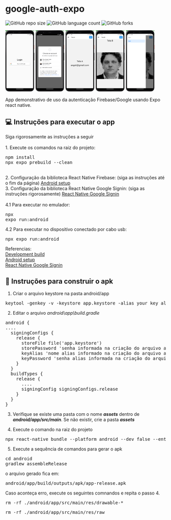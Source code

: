 # google-auth-expo

![GitHub repo size](https://img.shields.io/github/repo-size/angoti/google-auth-expo?style=for-the-badge)
![GitHub language count](https://img.shields.io/github/languages/count/angoti/google-auth-expo?style=for-the-badge)
![GitHub forks](https://img.shields.io/github/forks/angoti/google-auth-expo?style=for-the-badge)

<div float="left">
<img src="docs/images/Google-Firebase-SignIn1.png" alt="Botão Google Login" width="18%">
<img src="docs/images/Google-Firebase-SignIn2.png" alt="Escolha do usuário" width="18%">
<img src="docs/images/Google-Firebase-SignIn3.png" alt="Exibindo o email do usuário logado" width="18%">
<img src="docs/images/Google-Firebase-SignIn4.png" alt="Exibindo imagem do usuáro logado" width="18%">
<img src="docs/images/Google-Firebase-SignIn5.png" alt="Navegador Drawer" width="18%">
</div>

App demonstrativo de uso da autenticação Firebase/Google usando Expo react native.

## 💻 Instruções para executar o app 
Siga rigorosamente as instruções a seguir
<br><br>1. Execute os comandos na raiz do projeto:
<pre>npm install
npx expo prebuild --clean
</pre>
<br>2. Configuração da biblioteca React Native Firebase: (siga as instruções até o fim da página) [Android setup](https://rnfirebase.io/#2-android-setup)
<br>3. Configuração da biblioteca React Native Google Signin: (siga as instruções rigorosamente) [React Native Google Signin](https://github.com/react-native-google-signin/google-signin)
<br><br>4.1 Para executar no emulador: <pre>npx expo run:android</pre>
4.2 Para executar no dispositivo conectado por cabo usb: <pre>npx expo run:android</pre>
Referencias:<br>
[Development build](https://docs.expo.dev/develop/development-builds/development-workflows/#build-locally-with-android-studio-and-xcode)<br>
[Android setup](https://rnfirebase.io/#2-android-setup)<br>
[React Native Google Signin](https://github.com/react-native-google-signin/google-signin)

## 🚀 Instruções para construir o apk
1. Criar o arquivo keystore na pasta android/app

<pre>keytool -genkey -v -keystore app.keystore -alias your_key_alias -keyalg RSA -keysize 2048 -validity 10000</pre>

2. Editar o arquivo <i>android\app\build.gradle</i>

<pre>android {
....
  signingConfigs {
    release {
      storeFile file('app.keystore')
      storePassword 'senha informada na criação do arquivo app.keystore'
      keyAlias 'nome alias informado na criação do arquivo app.keystore'
      keyPassword 'senha alias informada na criação do arquivo app.keystore'
    }
  }
  buildTypes {
    release {
      ....
      signingConfig signingConfigs.release
    }
  }
}</pre>

3. Verifique se existe uma pasta com o nome <i><b>assets</b></i> dentro de <i><b>android/app/src/main</b></i>. Se não existir, crie a pasta <i><b>assets</b></i>

4. Execute o comando na raiz do projeto

<pre>npx react-native bundle --platform android --dev false --entry-file index.js --bundle-output android/app/src/main/assets/index.android.bundle --assets-dest android/app/src/main/res/</pre>

5. Execute a sequência de comandos para gerar o apk
 
<pre>cd android
gradlew assembleRelease</pre>

o arquivo gerado fica em: <pre>android/app/build/outputs/apk/app-release.apk</pre>
Caso aconteça erro, execute os seguintes comnandos e repita o passo 4.

<pre>rm -rf ./android/app/src/main/res/drawable-*</pre>

<pre>rm -rf ./android/app/src/main/res/raw</pre>
